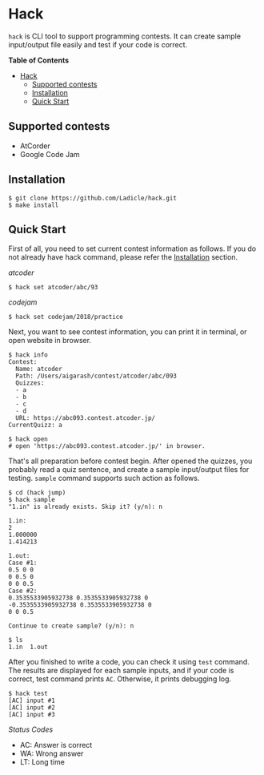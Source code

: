 # Hack

`hack` is CLI tool to support programming contests. It
can create sample input/output file easily and test if
your code is correct.

<!-- markdown-toc start - Don't edit this section. Run M-x markdown-toc-refresh-toc -->
**Table of Contents**

- [Hack](#hack)
    - [Supported contests](#supported-contests)
    - [Installation](#installation)
    - [Quick Start](#quick-start)

<!-- markdown-toc end -->

## Supported contests

- AtCorder
- Google Code Jam

## Installation

```
$ git clone https://github.com/Ladicle/hack.git
$ make install
```

## Quick Start

First of all, you need to set current contest information
as follows. If you do not already have hack command, please 
refer the [Installation](#installation) section.

*atcoder*
```
$ hack set atcoder/abc/93
```

*codejam*
```
$ hack set codejam/2018/practice
```

Next, you want to see contest information, you can print it
in terminal, or open website in browser.

```
$ hack info
Contest:
  Name: atcoder
  Path: /Users/aigarash/contest/atcoder/abc/093
  Quizzes:
  - a
  - b
  - c
  - d
  URL: https://abc093.contest.atcoder.jp/
CurrentQuizz: a

$ hack open
# open 'https://abc093.contest.atcoder.jp/' in browser.
```

That's all preparation before contest begin. After opened
the quizzes, you probably read a quiz sentence, and create
a sample input/output files for testing. `sample` command
supports such action as follows.

```
$ cd (hack jump)
$ hack sample
"1.in" is already exists. Skip it? (y/n): n

1.in:
2
1.000000
1.414213

1.out:
Case #1:
0.5 0 0
0 0.5 0
0 0 0.5
Case #2:
0.3535533905932738 0.3535533905932738 0
-0.3535533905932738 0.3535533905932738 0
0 0 0.5

Continue to create sample? (y/n): n

$ ls
1.in  1.out
```

After you finished to write a code, you can check it using
`test` command. The results are displayed for  each sample
inputs, and if your code is correct, test command prints
`AC`. Otherwise, it prints debugging log.

```
$ hack test
[AC] input #1
[AC] input #2
[AC] input #3
```

*Status Codes*

* AC: Answer is correct
* WA: Wrong answer
* LT: Long time
